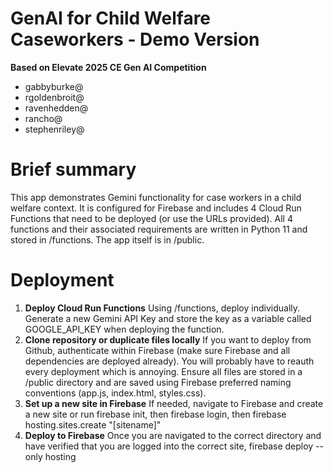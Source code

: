 # GenAI for Child Welfare Caseworkers - Demo Version

**Based on Elevate 2025 CE Gen AI Competition**

* gabbyburke@
* rgoldenbroit@
* ravenhedden@
* rancho@
* stephenriley@

# Brief summary
This app demonstrates Gemini functionality for case workers in a child welfare context. It is configured for Firebase and includes 4 Cloud Run Functions that need to be deployed (or use the URLs provided). All 4 functions and their associated requirements are written in Python 11 and stored in /functions. The app itself is in /public.

# Deployment
1. **Deploy Cloud Run Functions** Using /functions, deploy individually. Generate a new Gemini API Key and store the key as a variable called GOOGLE_API_KEY when deploying the function.
2. **Clone repository or duplicate files locally** If you want to deploy from Github, authenticate within Firebase (make sure Firebase and all dependencies are deployed already). You will probably have to reauth every deployment which is annoying. Ensure all files are stored in a /public directory and are saved using Firebase preferred naming conventions (app.js, index.html, styles.css).
3. **Set up a new site in Firebase** If needed, navigate to Firebase and create a new site or run firebase init, then firebase login, then firebase hosting.sites.create "[sitename]"
4. **Deploy to Firebase** Once you are navigated to the correct directory and have verified that you are logged into the correct site, firebase deploy --only hosting
